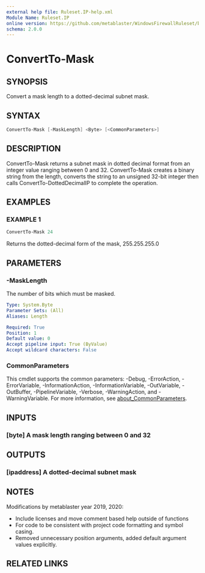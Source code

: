 ```yaml
---
external help file: Ruleset.IP-help.xml
Module Name: Ruleset.IP
online version: https://github.com/metablaster/WindowsFirewallRuleset/blob/master/Modules/Ruleset.IP/Help/en-US/ConvertTo-Mask.md
schema: 2.0.0
---
```


# ConvertTo-Mask

## SYNOPSIS

Convert a mask length to a dotted-decimal subnet mask.

## SYNTAX

```powershell
ConvertTo-Mask [-MaskLength] <Byte> [<CommonParameters>]
```

## DESCRIPTION

ConvertTo-Mask returns a subnet mask in dotted decimal format from an integer value ranging between 0 and 32.
ConvertTo-Mask creates a binary string from the length,
converts the string to an unsigned 32-bit integer then calls ConvertTo-DottedDecimalIP to complete the operation.

## EXAMPLES

### EXAMPLE 1

```powershell
ConvertTo-Mask 24
```

Returns the dotted-decimal form of the mask, 255.255.255.0

## PARAMETERS

### -MaskLength

The number of bits which must be masked.

```yaml
Type: System.Byte
Parameter Sets: (All)
Aliases: Length

Required: True
Position: 1
Default value: 0
Accept pipeline input: True (ByValue)
Accept wildcard characters: False
```

### CommonParameters

This cmdlet supports the common parameters: -Debug, -ErrorAction, -ErrorVariable, -InformationAction, -InformationVariable, -OutVariable, -OutBuffer, -PipelineVariable, -Verbose, -WarningAction, and -WarningVariable. For more information, see [about_CommonParameters](http://go.microsoft.com/fwlink/?LinkID=113216).

## INPUTS

### [byte] A mask length ranging between 0 and 32

## OUTPUTS

### [ipaddress] A dotted-decimal subnet mask

## NOTES

Modifications by metablaster year 2019, 2020:
- Include licenses and move comment based help outside of functions
- For code to be consistent with project code formatting and symbol casing.
- Removed unnecessary position arguments, added default argument values explicitly.

## RELATED LINKS
